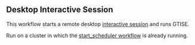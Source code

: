 ## Desktop Interactive Session
This workflow starts a remote desktop [interactive session](https://github.com/parallelworks/interactive_session/blob/main/README-v3.md) and runs GTISE.

Run on a cluster in which the [start_scheduler workflow](https://github.com/parallelworks/start_scheduler/tree/cloud) is already running. 